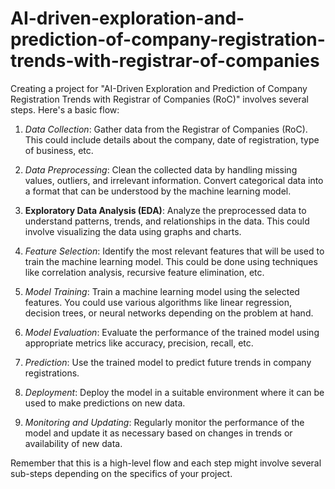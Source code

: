 # AI-driven-exploration-and-prediction-of-company-registration-trends-with-registrar-of-companies
Creating a project for "AI-Driven Exploration and Prediction of Company Registration Trends with Registrar of Companies (RoC)" involves several steps. Here's a basic flow:

1. *Data Collection*: Gather data from the Registrar of Companies (RoC). This could include details about the company, date of registration, type of business, etc.

2. *Data Preprocessing*: Clean the collected data by handling missing values, outliers, and irrelevant information. Convert categorical data into a format that can be understood by the machine learning model.

3. **Exploratory Data Analysis (EDA)**: Analyze the preprocessed data to understand patterns, trends, and relationships in the data. This could involve visualizing the data using graphs and charts.

4. *Feature Selection*: Identify the most relevant features that will be used to train the machine learning model. This could be done using techniques like correlation analysis, recursive feature elimination, etc.

5. *Model Training*: Train a machine learning model using the selected features. You could use various algorithms like linear regression, decision trees, or neural networks depending on the problem at hand.

6. *Model Evaluation*: Evaluate the performance of the trained model using appropriate metrics like accuracy, precision, recall, etc.

7. *Prediction*: Use the trained model to predict future trends in company registrations.

8. *Deployment*: Deploy the model in a suitable environment where it can be used to make predictions on new data.

9. *Monitoring and Updating*: Regularly monitor the performance of the model and update it as necessary based on changes in trends or availability of new data.

Remember that this is a high-level flow and each step might involve several sub-steps depending on the specifics of your project.

